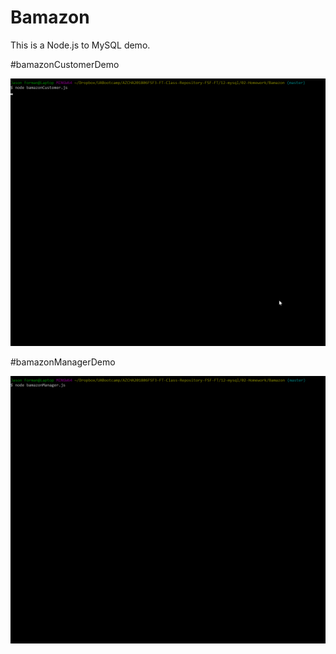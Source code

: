 # Bamazon

This is a Node.js to MySQL demo.  

#bamazonCustomerDemo

![customerDemo](/assets/demo_bamazonCustomer.gif)

#bamazonManagerDemo

![managerDemo](/assets/demo_bamazonManager.gif)